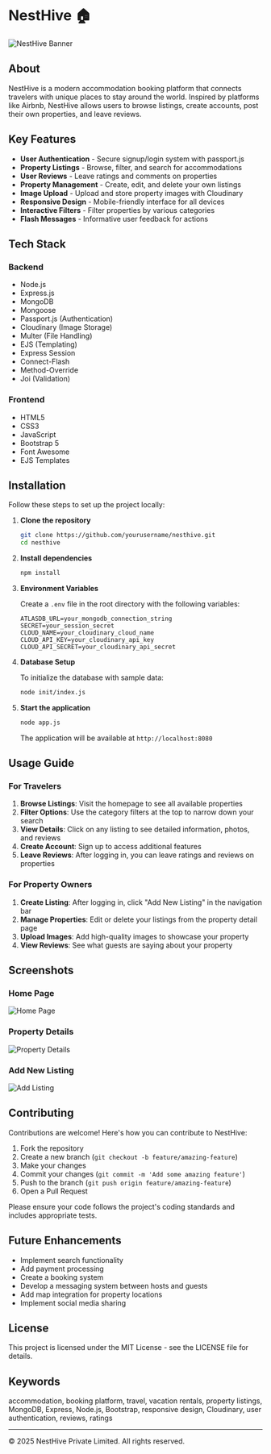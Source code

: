 <!-- README -->
# NestHive 🏠

![NestHive Banner](https://images.unsplash.com/photo-1501785888041-af3ef285b470?ixlib=rb-4.0.3&ixid=M3wxMjA3fDB8MHxzZWFyY2h8MTh8fHRyYXZlbHxlbnwwfHwwfHx8MA%3D%3D&auto=format&fit=crop&w=800&q=60)

## About

NestHive is a modern accommodation booking platform that connects travelers with unique places to stay around the world. Inspired by platforms like Airbnb, NestHive allows users to browse listings, create accounts, post their own properties, and leave reviews.

## Key Features

- **User Authentication** - Secure signup/login system with passport.js
- **Property Listings** - Browse, filter, and search for accommodations
- **User Reviews** - Leave ratings and comments on properties
- **Property Management** - Create, edit, and delete your own listings
- **Image Upload** - Upload and store property images with Cloudinary
- **Responsive Design** - Mobile-friendly interface for all devices
- **Interactive Filters** - Filter properties by various categories
- **Flash Messages** - Informative user feedback for actions

## Tech Stack

### Backend
- Node.js
- Express.js
- MongoDB
- Mongoose
- Passport.js (Authentication)
- Cloudinary (Image Storage)
- Multer (File Handling)
- EJS (Templating)
- Express Session
- Connect-Flash
- Method-Override
- Joi (Validation)

### Frontend
- HTML5
- CSS3
- JavaScript
- Bootstrap 5
- Font Awesome
- EJS Templates

## Installation

Follow these steps to set up the project locally:

1. **Clone the repository**
   ```bash
   git clone https://github.com/yourusername/nesthive.git
   cd nesthive
   ```

2. **Install dependencies**
   ```bash
   npm install
   ```

3. **Environment Variables**
   
   Create a `.env` file in the root directory with the following variables:
   ```
   ATLASDB_URL=your_mongodb_connection_string
   SECRET=your_session_secret
   CLOUD_NAME=your_cloudinary_cloud_name
   CLOUD_API_KEY=your_cloudinary_api_key
   CLOUD_API_SECRET=your_cloudinary_api_secret
   ```

4. **Database Setup**
   
   To initialize the database with sample data:
   ```bash
   node init/index.js
   ```

5. **Start the application**
   ```bash
   node app.js
   ```
   
   The application will be available at `http://localhost:8080`

## Usage Guide

### For Travelers

1. **Browse Listings**: Visit the homepage to see all available properties
2. **Filter Options**: Use the category filters at the top to narrow down your search
3. **View Details**: Click on any listing to see detailed information, photos, and reviews
4. **Create Account**: Sign up to access additional features
5. **Leave Reviews**: After logging in, you can leave ratings and reviews on properties

### For Property Owners

1. **Create Listing**: After logging in, click "Add New Listing" in the navigation bar
2. **Manage Properties**: Edit or delete your listings from the property detail page
3. **Upload Images**: Add high-quality images to showcase your property
4. **View Reviews**: See what guests are saying about your property

## Screenshots

### Home Page
![Home Page](https://images.unsplash.com/photo-1501785888041-af3ef285b470?ixlib=rb-4.0.3&ixid=M3wxMjA3fDB8MHxzZWFyY2h8MTh8fHRyYXZlbHxlbnwwfHwwfHx8MA%3D%3D&auto=format&fit=crop&w=800&q=60)

### Property Details
![Property Details](https://images.unsplash.com/photo-1571896349842-33c89424de2d?ixlib=rb-4.0.3&ixid=M3wxMjA3fDB8MHxzZWFyY2h8N3x8aG90ZWxzfGVufDB8fDB8fHww&auto=format&fit=crop&w=800&q=60)

### Add New Listing
![Add Listing](https://images.unsplash.com/photo-1566073771259-6a8506099945?ixlib=rb-4.0.3&ixid=M3wxMjA3fDB8MHxzZWFyY2h8M3x8aG90ZWxzfGVufDB8fDB8fHww&auto=format&fit=crop&w=800&q=60)

## Contributing

Contributions are welcome! Here's how you can contribute to NestHive:

1. Fork the repository
2. Create a new branch (`git checkout -b feature/amazing-feature`)
3. Make your changes
4. Commit your changes (`git commit -m 'Add some amazing feature'`)
5. Push to the branch (`git push origin feature/amazing-feature`)
6. Open a Pull Request

Please ensure your code follows the project's coding standards and includes appropriate tests.

## Future Enhancements

- Implement search functionality
- Add payment processing
- Create a booking system
- Develop a messaging system between hosts and guests
- Add map integration for property locations
- Implement social media sharing

## License

This project is licensed under the MIT License - see the LICENSE file for details.

## Keywords

accommodation, booking platform, travel, vacation rentals, property listings, MongoDB, Express, Node.js, Bootstrap, responsive design, Cloudinary, user authentication, reviews, ratings

---

© 2025 NestHive Private Limited. All rights reserved.
